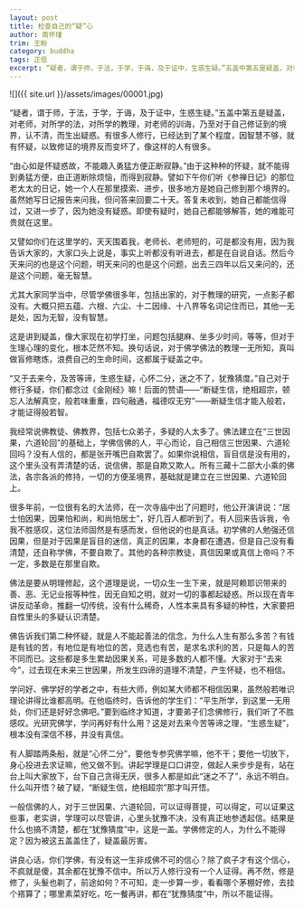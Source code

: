 ```yaml
---
layout: post
title: 检查自己的“疑”心
author: 南怀瑾
trim: 王盼
category: buddha
tags: 正信
excerpt: “疑者，谓于师，于法，于学，于诲，及于证中，生惑生疑。”五盖中第五是疑盖，对老师，对所学的法，对所学的教理，对老师的训诲，乃至对于自己修证到的境界，认不清，而生出疑惑。有很多人修行，已经达到了某个程度，因智慧不够，就有怀疑，以致修证的境界反而变坏了，像这样的人有很多。
---
```


![]({{ site.url }}/assets/images/00001.jpg)

“疑者，谓于师，于法，于学，于诲，及于证中，生惑生疑。”五盖中第五是疑盖，对老师，对所学的法，对所学的教理，对老师的训诲，乃至对于自己修证到的境界，认不清，而生出疑惑。有很多人修行，已经达到了某个程度，因智慧不够，就有怀疑，以致修证的境界反而变坏了，像这样的人有很多。

“由心如是怀疑惑故，不能趣入勇猛方便正断寂静。”由于这种种的怀疑，就不能得到勇猛方便，由正道断除烦恼，而得到寂静。譬如下午你们听《参禅日记》的那位老太太的日记，她一个人在那里摸索、进步，很多地方是她自己修到那个境界的。虽然她写日记报告来问我，但问答来回要二十天。答复未收到，她自己都能信得过，又进一步了，因为她没有疑惑。即使有疑时，她自己都能够解答，她的难能可贵就在这里。

又譬如你们在这里学的，天天围着我，老师长、老师短的，可是都没有用，因为我告诉大家的，大家口头上说是，事实上听都没有听进去，都是在自说自话。然后今天来问的也是这个问题，明天来问的也是这个问题，出去三四年以后又来问的，还是这个问题，毫无智慧。

尤其大家同学当中，尽管学佛很多年，包括出家的，对于教理的研究，一点影子都没有。大概只把五蕴、六根、六尘、十二因缘、十八界等名词记住而已，其他一无是处，因为无智，没有智慧。

这是讲到疑盖，像大家现在初学打坐，问题包括腿麻、坐多少时间，等等，但对于生理心理的变化，根本茫然不知。换句话说，对于佛学佛法的教理一无所知，真叫做盲修瞎炼，浪费自己的生命时间，这都属于疑盖之中。

“又于去来今，及苦等谛，生惑生疑，心怀二分，迷之不了，犹豫猜度。”自己对于修行多疑，你们都念过《金刚经》嘛！后面的赞语——“断疑生信，绝相超宗，顿忘人法解真空，般若味重重，四句融通，福德叹无穷”——断疑生信才能入般若，才能证得般若智。

我经常说佛教徒、佛教界，包括七众弟子，多疑的人太多了。佛法建立在“三世因果，六道轮回”的基础上，学佛信佛的人，平心而论，自己相信三世因果、六道轮回吗？没有人信的，都是张开嘴巴自欺罢了。如果你说相信，盲目信是没有用的，这个里头没有弄清楚的话，说信佛，那是自欺又欺人。所有三藏十二部大小乘的佛法，各宗各派的修持，一切的方便圣境界，基础就是建立在三世因果、六道轮回上。

很多年前，一位很有名的大法师，在一次寺庙中出了问题时，他公开演讲说：“居士怕因果，因果怕和尚，和尚怕居士”，好几百人都听到了。有人回来告诉我，令我不胜感叹，这位法师固然是有感而发，但他说的也是真话。初学佛的人勉强还信因果，但是对于因果是盲目的迷信，真正的因果，本身都在遭遇，但是自己没有看清楚，还自称学佛，不要自欺了。其他的各种宗教徒，真信因果或真信上帝吗？不一定，多数是在那里自欺。

佛法是要从明理修起，这个道理是说，一切众生一生下来，就是阿赖耶识带来的善、恶、无记业报等种性，因无自知之明，就对一切的事都起疑惑。所以现在青年讲反动革命，推翻一切传统，没有什么稀奇，人性本来具有多疑的种性，大家要把自性里头的多疑认识清楚。

佛告诉我们第二种怀疑，就是人不能起善法的信念，为什么人生有那么多苦？有钱是有钱的苦，有地位是有地位的苦，竞选也有苦，是求名求利的苦，只是每人的苦不同而已。这些都是多生累劫因果关系，可是多数的人都不懂。大家对于“去来今”，过去现在未来三世因果，所发生四谛的道理不清楚，产生怀疑，也不相信。

学问好、佛学好的学者之中，有些大师，例如某大师都不相信因果，虽然般若唯识理论讲得比谁都高明。在他临终时，告诉他的学生们：“平生所学，到这里一无用处，你们还是好好念佛吧。”要到临终才知道，才要弟子们念佛修行，我们听了不胜感叹。光研究佛学，学问再好有什么用？这是对去来今苦等谛之理，“生惑生疑”，根本没有深信不移，并没有真信。

有人脚踏两条船，就是“心怀二分”，要他专参究佛学嘛，他不干；要他一切放下，身心投进去求证嘛，他又做不到。讲起学理是口口讲空，做起人来步步是有，站在台上叫大家放下，台下自己贪得无厌，很多人都是如此“迷之不了”，永远不明白。什么叫开悟？破了疑，“断疑生信，绝相超宗”那才叫开悟。

一般信佛的人，对于三世因果、六道轮回，可以证得菩提，可以得定，可以证果这些事，老实讲，学理可以尽管讲，心里头犹豫不决，没有真正地参透起信。结果是什么也搞不清楚，都在“犹豫猜度”中，这是一盖。学佛修定的人，为什么不能得定？因为被这五盖盖住了，疑盖最厉害。

讲良心话，你们学佛，有没有这一生非成佛不可的信心？除了疯子才有这个信心，不疯就是傻，其余都在犹豫不信中。所以万人修行没有一个人证得。再不然，修是修了，头髮也剃了，前途如何？不可知，走一步算一步，看看哪个茅棚好修，去挂个褡算了；哪里素菜好吃，吃一餐再讲，都在“犹豫猜度”中，所以不能证得。
